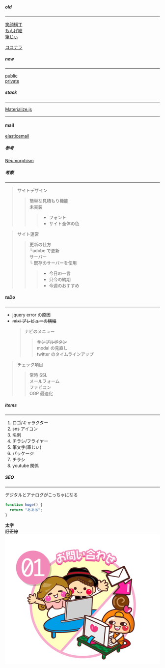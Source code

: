 ##### old

---

[笑顔横丁](http://eegao.yokochou.com/)  
[もんげ絵](https://monge-e.com/)  
[筆じぃ](https://hudejii.com/howto/)

[ココナラ](https://coconala.com/users/513531)

##### new

---

[public](https://teppy.link/example/monge/#)  
[private](http://192.168.1.38/myWeb/test2/example/monge/#)

##### stack

---

[Materialize.js](https://materializecss.com/icons.html)

---

#### mail

[elasticemail](https://elasticemail.com/)

##### 参考

[Neumorphism](https://neumorphism.io/)

##### 考察

---

> サイトデザイン
>
> > 簡単な見積もり機能  
> > 未実装
> >
> > > - フォント
> > > - サイト全体の色

> サイト運営
>
> > 更新の仕方  
> > └adobe で更新  
> > サーバー  
> > └ 既存のサーバーを使用
> >
> > > - 今日の一言
> > > - 只今の納期
> > > - 今週のおすすめ

##### toDo

---

- jquery error の原因
- ~~mixi プレビューの横幅~~
  > ナビのメニュー
  >
  > > ~~サンプルボタン~~  
  > > modal の見直し  
  > > twitter のタイムラインアップ

> チェック項目
>
> > 常時 SSL  
> > メールフォーム  
> > ファビコン  
> > OGP
> > 最速化

##### items

---

1. ロゴ/キャラクター
1. sns アイコン
1. 名刺
1. チラシ/フライヤー
1. 筆文字(筆じぃ)
1. パッケージ
1. チラシ
1. youtube 関係

##### SEO

---

デジタルとアナログがこっちゃになる

```javascript
function hoge() {
  return "あああ";
}
```

**太字**  
~~訂正線~~
![画像](./img/flow01.png)
